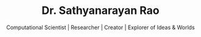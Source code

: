 ---
title: "Dr. Sathyanarayan Rao"
subtitle: "Computational Scientist | Researcher | Creator | Explorer of Ideas & Worlds"
intro_text: |
  Computational scientist at the Indian Institute of Science (IISc), Bengaluru. I bridge scientific software, machine learning, and high-performance computing with applications in hydrology, digital agriculture, and complex systems.

  My work spans computational modeling, data-driven simulation, and digital twin development—integrating remote sensing, ML, and field data to understand soil–water–crop interactions.

  I also run Compute Stories on YouTube, making computational science accessible to everyone.


background_image: "images/background.png" 
image: "images/sathya.jpg"
video_url: "videos/video1.mp4"
video_poster: "images/video-poster.jpg"  
# Define categories with their visual properties
categories:
  - name: "academic"
    title: "Academic" 
    icon: "fas fa-graduation-cap"
    gradient: "bg-gradient-primary"
  - name: "coding"
    title: "Coding & Technical"
    icon: "fas fa-code"
    gradient: "bg-gradient-info"
  - name: "connect"
    title: "Connect"
    icon: "fas fa-share-alt"
    gradient: "bg-gradient-success"
  - name: "hobby"
    title: "Hobbies"
    icon: "fas fa-camera-retro"
    gradient: "bg-gradient-danger"
  - name: "cv"
    title: "Curriculum Vitae"
    icon: "fas fa-file-alt"
    gradient: "bg-gradient-primary"
    
# Cards with category assignments
cards:
  - title: "Connect me on LinkedIn"
    icon: "images/linkedin.png"
    iconH: "80px"
    iconW: "80px"
    link: "https://www.linkedin.com/in/sathyanarayanrao1/"
    category: "connect"

  - title: "Follow me on X"
    icon: "images/X.png"
    iconH: "80px"
    iconW: "80px"
    link: "https://x.com/DrSathyan10"
    category: "connect"  

  - title: "Connect on Topmate"
    icon: "images/topmate.png"  
    iconH: "60px"
    iconW: "60px"
    link: "https://topmate.io/dr_sathyanarayan_rao"
    category: "connect"
    
  - title: "GitHub"
    icon: "images/github.png"
    iconH: "60px"
    iconW: "60px"
    link: "https://github.com/sraocodes"
    category: "coding"
    
  - title: "Kaggle"
    icon: "images/kaggle.png"
    iconH: "60px"
    iconW: "120px"
    link: "https://www.kaggle.com/sathyanarayanrao89"
    category: "coding"
    
  - title: "Google Scholar"
    icon: "images/googlescholar.png"
    iconH: "50px"
    iconW: "50px"
    link: "https://scholar.google.co.uk/citations?user=9yc3jiIAAAAJ&hl=en"
    category: "academic"
    
  - title: "MATLAB files"
    icon: "images/matlab.png"
    iconH: "50px"
    iconW: "50px"
    link: "https://www.mathworks.com/matlabcentral/profile/authors/2686490"
    category: "coding"

  - title: "Compute Stories"
    link: "https://www.youtube.com/@ComputeStories"
    icon: "images/youtube.png"
    iconH: "70px"
    iconW: "60px"
    category: "coding"

  - title: "Orcid"
    link: "https://orcid.org/0000-0002-0071-5167"
    icon: "images/orcid.png"
    iconH: "70px"
    iconW: "60px"
    category: "academic"

  - title: "PhD Thesis"
    link: "files/my_thesis.pdf"
    emoji: "🎓"
    emojiSize: "3rem"
    category: "academic"
    
  - title: "MS Thesis"
    link: "https://louis.uah.edu/uah-theses/579/"
    emoji: "🎓"
    emojiSize: "3rem"
    category: "academic"

  - title: "Shutterstock"
    icon: "images/shutterstock.png"  
    iconH: "60px"
    iconW: "60px"
    link: "https://www.shutterstock.com/g/sathyanarayanrao"  
    category: "hobby"  

  - title: "Download PDF"
    emoji: "🎓"
    emojiSize: "3rem"
    link: "files/CV_Academics.pdf"
    category: "cv"
      

---